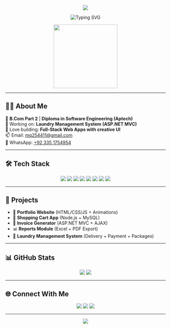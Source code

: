 <!-- Animated Header Banner -->
<p align="center">
  <img src="https://capsule-render.vercel.app/api?type=waving&color=F78DA7&height=200&section=header&text=✨%20Maheen%20Qamar%20✨&fontSize=40&fontColor=ffffff&animation=twinkling"/>
</p>

<!-- Typing Animation -->
<p align="center">
  <img src="https://readme-typing-svg.herokuapp.com?font=Fira+Code&weight=600&size=24&pause=1000&color=FF69B4&center=true&vCenter=true&width=550&lines=💻+Web+Developer;💡+Tech+Learner;🎨+Creative+Designer;🧠+Full+Stack+Student;🌸+Karachi-Based+Coder" alt="Typing SVG" />
</p>

<!-- Cute GIF -->
<p align="center">
  <img src="https://media.giphy.com/media/26BRuo6sLetdllPAQ/giphy.gif" width="200" />
</p>

---

## 👩‍💻 About Me

🌼 **B.Com Part 2** | **Diploma in Software Engineering (Aptech)**  
🧺 Working on: **Laundry Management System (ASP.NET MVC)**  
💖 Love building: **Full-Stack Web Apps with creative UI**  
📫 Email: [mq254411@gmail.com](mailto:mq254411@gmail.com)  
📱 WhatsApp: [+92 335 1754954](https://wa.me/923351754954)

---

## 🛠️ Tech Stack

<p align="center">
  <img src="https://img.shields.io/badge/HTML-E34F26?style=for-the-badge&logo=html5&logoColor=white" />
  <img src="https://img.shields.io/badge/CSS-1572B6?style=for-the-badge&logo=css3&logoColor=white" />
  <img src="https://img.shields.io/badge/Bootstrap-563D7C?style=for-the-badge&logo=bootstrap&logoColor=white" />
  <img src="https://img.shields.io/badge/JavaScript-F7DF1E?style=for-the-badge&logo=javascript&logoColor=black" />
  <img src="https://img.shields.io/badge/AngularJS-DD0031?style=for-the-badge&logo=angular&logoColor=white" />
  <img src="https://img.shields.io/badge/PHP-777BB4?style=for-the-badge&logo=php&logoColor=white" />
  <img src="https://img.shields.io/badge/MySQL-4479A1?style=for-the-badge&logo=mysql&logoColor=white" />
  <img src="https://img.shields.io/badge/SQL%20Server-CC2927?style=for-the-badge&logo=microsoftsqlserver&logoColor=white" />
</p>

---

## 🚀 Projects

- 💼 **Portfolio Website** (HTML/CSS/JS + Animations)
- 🛒 **Shopping Cart App** (Node.js + MySQL)
- 🧾 **Invoice Generator** (ASP.NET MVC + AJAX)
- 📊 **Reports Module** (Excel + PDF Export)
- 🧺 **Laundry Management System** (Delivery + Payment + Packages)

---

## 📊 GitHub Stats

<p align="center">
  <img src="https://github-readme-stats.vercel.app/api?username=maheen821&show_icons=true&theme=radical&hide_border=true" />
  <img src="https://github-readme-stats.vercel.app/api/top-langs/?username=maheen821&layout=compact&theme=radical&hide_border=true" />
</p>

---

## 🌐 Connect With Me

<p align="center">
  <a href="mailto:mq254411@gmail.com"><img src="https://img.shields.io/badge/-Email-D14836?style=for-the-badge&logo=gmail&logoColor=white" /></a>
  <a href="https://wa.me/923351754954"><img src="https://img.shields.io/badge/-WhatsApp-25D366?style=for-the-badge&logo=whatsapp&logoColor=white" /></a>
  <a href="https://github.com/maheen821"><img src="https://img.shields.io/badge/-GitHub-333?style=for-the-badge&logo=github&logoColor=white" /></a>
</p>

---

<!-- Footer Wave -->
<p align="center">
  <img src="https://capsule-render.vercel.app/api?type=waving&color=F78DA7&height=120&section=footer"/>
</p>
